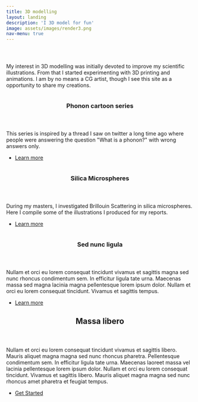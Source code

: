 ```yaml
---
title: 3D modelling
layout: landing
description: 'I 3D model for fun'
image: assets/images/render3.png
nav-menu: true
---
```


<!-- Main -->
<div id="main">

<!-- One -->
<section id="one">
	<div class="inner">
		<header class="major">
			<!-- <h2>Sed amet aliquam</h2> -->
		</header>
		<p>My interest in 3D modelling was initially devoted to improve my scientific illustrations. From that I started experimenting with 3D printing and animations. I am by no means a CG artist, though I see this site as a opportunity to share my creations.  </p>
	</div>
</section>

<!-- Two -->
<section id="two" class="spotlights">
	<section>
		<a href="3D_Phonon.html" class="image">
			<img src="{% link assets/images/phonon.png %}" alt="" data-position="center center" />
		</a>
		<div class="content">
			<div class="inner">
				<header class="major">
					<h3>Phonon cartoon series</h3>
				</header>
				<p>This series is inspired by a thread I saw on twitter a long time ago where people were answering the question "What is a phonon?" with wrong answers only.</p>
				<ul class="actions">
					<li><a href="3D_Phonon.html" class="button">Learn more</a></li>
				</ul>
			</div>
		</div>
	</section>
	<section>
		<a href="3D_Microsphere.html" class="image">
			<img src="{% link assets/images/pic09.jpg %}" alt="" data-position="top center" />
		</a>
		<div class="content">
			<div class="inner">
				<header class="major">
					<h3>Silica Microspheres</h3>
				</header>
				<p>During my masters, I investigated Brillouin Scattering in silica microspheres. Here I compile some of the illustrations I produced for my reports.</p>
				<ul class="actions">
					<li><a href="3D_Microsphere.html" class="button">Learn more</a></li>
				</ul>
			</div>
		</div>
	</section>
	<section>
		<a href="generic.html" class="image">
			<img src="{% link assets/images/pic10.jpg %}" alt="" data-position="25% 25%" />
		</a>
		<div class="content">
			<div class="inner">
				<header class="major">
					<h3>Sed nunc ligula</h3>
				</header>
				<p>Nullam et orci eu lorem consequat tincidunt vivamus et sagittis magna sed nunc rhoncus condimentum sem. In efficitur ligula tate urna. Maecenas massa sed magna lacinia magna pellentesque lorem ipsum dolor. Nullam et orci eu lorem consequat tincidunt. Vivamus et sagittis tempus.</p>
				<ul class="actions">
					<li><a href="generic.html" class="button">Learn more</a></li>
				</ul>
			</div>
		</div>
	</section>
</section>

<!-- Three -->
<section id="three">
	<div class="inner">
		<header class="major">
			<h2>Massa libero</h2>
		</header>
		<p>Nullam et orci eu lorem consequat tincidunt vivamus et sagittis libero. Mauris aliquet magna magna sed nunc rhoncus pharetra. Pellentesque condimentum sem. In efficitur ligula tate urna. Maecenas laoreet massa vel lacinia pellentesque lorem ipsum dolor. Nullam et orci eu lorem consequat tincidunt. Vivamus et sagittis libero. Mauris aliquet magna magna sed nunc rhoncus amet pharetra et feugiat tempus.</p>
		<ul class="actions">
			<li><a href="generic.html" class="button next">Get Started</a></li>
		</ul>
	</div>
</section>

</div>
